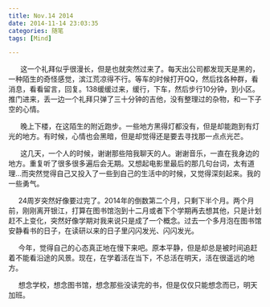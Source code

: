 ```yaml
---
title: Nov.14 2014
date: 2014-11-14 23:03:35
categories: 随笔
tags: [Mind]

---
```

      这一个礼拜似乎很漫长，但是也就突然过来了。每天出公司都发现天是黑的，一种陌生的奇怪感觉，滨江荒凉得不行。等车的时候打开QQ，然后找各种群，看消息，看看留言，回复。138缓缓过来，缓行，下车，然后步行10分钟，到小区。推门进来，丢一边一个礼拜只弹了三十分钟的吉他，没有整理过的杂物，和一下子空的心情。

      晚上下楼，在这陌生的附近跑步。一些地方黑得灯都没有，但是却能跑到有灯光的地方。有时候，心情也会黑暗，但是却觉得还是要去寻找那一点点光芒。

      这几天，一个人的时候，谢谢那些陪我聊天的人。谢谢音乐，一直在我身边的地方。重复听了很多很多遍后会无期。又想起电影里最后的那几句台词，太有道理...而突然觉得自己又投入了一些到自己的生活中的时候，又觉得深刻起来。我的一些勇气。

     24周岁突然好像要过完了。2014年的倒数第二个月，只剩下半个月。两个月前，刚刚离开银江，打算在图书馆泡到十二月或者下个学期再去想其他，只是计划赶不上变化，突然好像学期对我来说只是成了一个概念。过去一个多月泡在图书馆安静看书的日子，在读研以来的日子里闪闪发光、闪闪发光。

     今年，觉得自己的心态真正地在慢下来吧。原本平静，但是却总是被时间追赶着不能看沿途的风景。现在，在学着活在当下，不总活在明天，活在很遥远的地方。

     想念学校，想念图书馆，想念那些没读完的书，但是仅仅只能想念而已，明天加班。